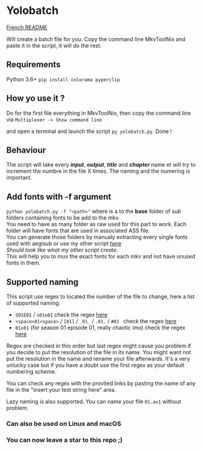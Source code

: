 # Yolobatch

[French README](https://github.com/Hqndler/Yolobatch/blob/main/README.fr.md)

Will create a batch file for you. Copy the command line MkvToolNix and paste it in the script, it will do the rest.

## Requirements

Python 3.6+
`pip install colorama pyperclip`

## How yo use it ?

Do for the first file everything in MkvToolNix, then copy the command line via `Multiplexer -> Show command line` 

and open a terminal and launch the script `py yolobatch.py`. Done !

## Behaviour 

The script will take every _**input**_, _**output**_, _**title**_ and _**chapter**_ name et will try to increment the numbre in the file X times. The naming and the numering is important.

## Add fonts with -f argument

`python yolobatch.py -f "<path>"` where <path> is a <path> to the **base** folder of *sub* folders containing fonts to be add to the mkv<br>
You need to have as many folder as raw used for this part to work. Each folder will have fonts that are used in associated ASS file.<br>
You can generate those folders by manualy extracting every single fonts used with aegisub or use my other script [here](https://github.com/Hqndler/AssFontCollector)<br>
*Should look like what my other script create.*<br>
This will help you to mux the exact fonts for each mkv and not have unused fonts in them.

## Supported naming

This script use regex to located the number of the file to change, here a list of supported naming:
- `S01E01` / `s01e01` check the regex [here](https://regex101.com/r/QEEEZV/1)
- `<space>01<space>` / `[01]` / `_01_` / `.01.` / `#01 ` check the regex [here](https://regex101.com/r/4FQCIN/1)
- `01x01` (for season 01 episode 01, really chaotic imo) check the regex [here](https://regex101.com/r/yMGDZP/1)

Regex are checked in this order but last regex might cause you problem if you decide to put the resolution of the file in its name. You might want not put the resolution in the name and rename your file afterwards. It's a very unlucky case but if you have a doubt use the first regex as your default numbering scheme.

You can check any regex with the provited links by pasting the name of any file in the "insert your test string here" area.

Lazy naming is also supported. You can name your file `01.av1` without problem.

### Can also be used on Linux and macOS

### You can now leave a star to this repo ;)
